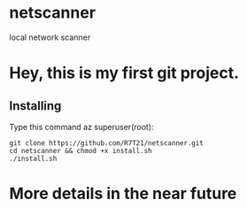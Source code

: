 # netscanner
local network scanner

# Hey, this is my first git project.

## Installing
Type this command az superuser(root):
```
git clone https://github.com/R7T21/netscanner.git
cd netscanner && chmod +x install.sh
./install.sh
```
# More details in the near future
